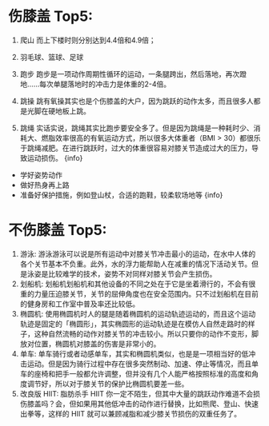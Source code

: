 # 伤膝盖 Top5:
1. 爬山
  而上下楼时则分别达到4.4倍和4.9倍；
2. 羽毛球、篮球、足球

3. 跑步
  跑步是一项动作周期性循环的运动，一条腿跨出，然后落地，再次蹬地……每次单腿落地时的冲击力是体重的2-4倍。
4. 跳操
  跳有氧操其实也是个伤膝盖的大户，因为跳跃的动作太多，而且很多人都是光脚在硬地板上跳。
5. 跳绳
  实话实说，跳绳其实比跑步要安全多了。但是因为跳绳是一种耗时少、消耗大、燃脂效率很高的有氧运动方式，所以很多大体重者（BMI > 30）都很乐于跳绳减肥。在进行跳跃时，过大的体重很容易对膝关节造成过大的压力，导致运动损伤。
{info}
- 学好姿势动作
- 做好热身再上路
- 准备好保护措施，例如登山杖，合适的跑鞋，较柔软场地等
{info}

# 不伤膝盖 Top5:
1. 游泳:
  游泳游泳可以说是所有运动中对膝关节冲击最小的运动，在水中人体的各个关节基本不负重。此外，水的浮力能帮助人在减重的情况下活动关节。但是泳姿是比较难学的技术，姿势不对同样对膝关节会产生损伤。
2. 划船机:
  划船机划船机和其他设备的不同之处在于它是坐着滑行的，不会有很重的力量压迫膝关节，关节的屈伸角度也在安全范围内。只不过划船机在目前的健身房和工作室中普及率还比较低。
3. 椭圆机:
  使用椭圆机时人的腿是随着椭圆机的运动轨迹运动的，而且这个运动轨迹是固定的「椭圆形」，其实椭圆形的运动轨迹是在模仿人自然走路时的样子，这种自然流畅的动作对膝关节的冲击较小。所以只要你的动作不变形，脚放对位置，椭圆机对膝盖的伤害是非常小的。
4. 单车:
  单车骑行或者动感单车，其实和椭圆机类似，也是是一项相当好的低冲击运动。但是因为骑行过程中存在很多突然制动、加速、停止等情况，而且单车的座椅和把手一般都允许调整，但并没有几个人能严格按照标准的高度和角度调节好，所以对于膝关节的保护比椭圆机要差一些。
5. 改良版 HIIT:
  脂肪杀手 HIIT 你一定不陌生，但其中大量的跳跃动作难道不会损伤膝盖吗？会，但如果用其他低冲击的动作进行替换，比如熊爬、登山、快速出拳等，这样的 HIIT 就可以兼顾减脂和减少膝关节损伤的双重任务了。